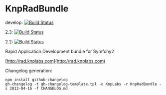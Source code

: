 KnpRadBundle
============

develop: [![Build Status](https://travis-ci.org/KnpLabs/KnpRadBundle.png?branch=develop)](https://travis-ci.org/KnpLabs/KnpRadBundle)

2.3: [![Build Status](https://travis-ci.org/KnpLabs/KnpRadBundle.png?branch=2.3)](https://travis-ci.org/KnpLabs/KnpRadBundle)

2.2: [![Build Status](https://travis-ci.org/KnpLabs/KnpRadBundle.png?branch=2.2)](https://travis-ci.org/KnpLabs/KnpRadBundle)

Rapid Application Development bundle for Symfony2

[http://rad.knplabs.com](http://rad.knplabs.com)

Changelog generation:

    npm install github-changelog
    gh-changelog -t gh-changelog-template.tpl -o KnpLabs -r KnpRadBundle -s 2013-04-16 -f CHANGELOG.md
